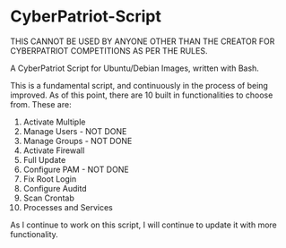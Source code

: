 # CyberPatriot-Script
THIS CANNOT BE USED BY ANYONE OTHER THAN THE CREATOR FOR CYBERPATRIOT COMPETITIONS AS PER THE RULES.

A CyberPatriot Script for Ubuntu/Debian Images, written with Bash.

This is a fundamental script, and continuously in the process of being improved. As of this point, there are 10 built in functionalities to choose from.
These are:

1. Activate Multiple
2. Manage Users - NOT DONE
3. Manage Groups - NOT DONE
4. Activate Firewall
5. Full Update
6. Configure PAM - NOT DONE
7. Fix Root Login
8. Configure Auditd
9. Scan Crontab
10. Processes and Services

As I continue to work on this script, I will continue to update it with more functionality.
